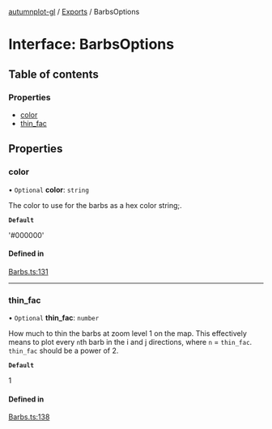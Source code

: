 [autumnplot-gl](../README.md) / [Exports](../modules.md) / BarbsOptions

# Interface: BarbsOptions

## Table of contents

### Properties

- [color](BarbsOptions.md#color)
- [thin\_fac](BarbsOptions.md#thin_fac)

## Properties

### color

• `Optional` **color**: `string`

The color to use for the barbs as a hex color string;.

**`Default`**

'#000000'

#### Defined in

[Barbs.ts:131](https://github.com/tsupinie/autumnplot-gl/blob/8d93e31/src/Barbs.ts#L131)

___

### thin\_fac

• `Optional` **thin\_fac**: `number`

How much to thin the barbs at zoom level 1 on the map. This effectively means to plot every `n`th barb in the i and j directions, where `n` = 
`thin_fac`. `thin_fac` should be a power of 2.

**`Default`**

1

#### Defined in

[Barbs.ts:138](https://github.com/tsupinie/autumnplot-gl/blob/8d93e31/src/Barbs.ts#L138)
